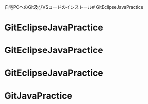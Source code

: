 自宅PCへのGit及びVSコードのインストール# GitEclipseJavaPractice
# GitEclipseJavaPractice
# GitEclipseJavaPractice
# GitEclipseJavaPractice
# GitJavaPractice

